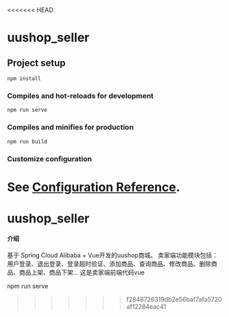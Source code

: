 <<<<<<< HEAD
# uushop_seller

## Project setup
```
npm install
```

### Compiles and hot-reloads for development
```
npm run serve
```

### Compiles and minifies for production
```
npm run build
```

### Customize configuration
See [Configuration Reference](https://cli.vuejs.org/config/).
=======
# uushop_seller

#### 介绍
基于 Spring Cloud Alibaba + Vue开发的uushop商城。
卖家端功能模块包括：用户登录、退出登录、登录超时验证、添加商品、查询商品、修改商品、删除商品、商品上架、商品下架...
这是卖家端前端代码vue


npm run serve

>>>>>>> f2848726319db2e56baf7afa5720af12284eac41
